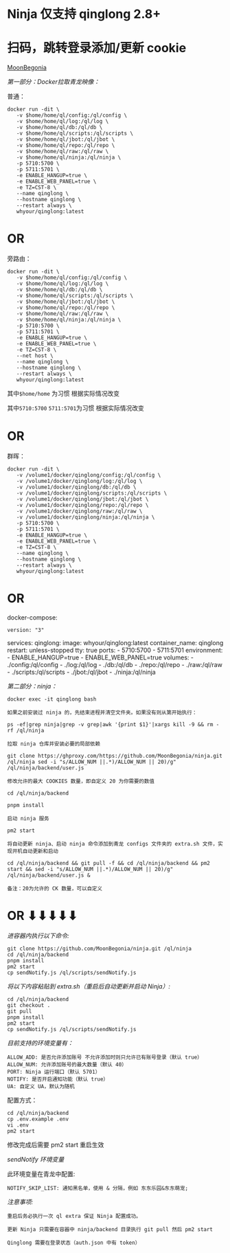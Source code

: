 # Ninja 仅支持 qinglong 2.8+

# 扫码，跳转登录添加/更新 cookie

<a href="https://github.com/PoisonWxyz/Collected/tree/MoonBegonia" target="_blank">MoonBegonia</a>

*第一部分：Docker拉取青龙映像：*

普通：

    docker run -dit \
       -v $home/home/ql/config:/ql/config \
       -v $home/home/ql/log:/ql/log \
       -v $home/home/ql/db:/ql/db \
       -v $home/home/ql/scripts:/ql/scripts \
       -v $home/home/ql/jbot:/ql/jbot \
       -v $home/home/ql/repo:/ql/repo \
       -v $home/home/ql/raw:/ql/raw \
       -v $home/home/ql/ninja:/ql/ninja \
       -p 5710:5700 \
       -p 5711:5701 \
       -e ENABLE_HANGUP=true \
       -e ENABLE_WEB_PANEL=true \
       -e TZ=CST-8 \
       --name qinglong \
       --hostname qinglong \
       --restart always \
       whyour/qinglong:latest
# OR

旁路由：

    docker run -dit \
       -v $home/home/ql/config:/ql/config \
       -v $home/home/ql/log:/ql/log \
       -v $home/home/ql/db:/ql/db \
       -v $home/home/ql/scripts:/ql/scripts \
       -v $home/home/ql/jbot:/ql/jbot \
       -v $home/home/ql/repo:/ql/repo \
       -v $home/home/ql/raw:/ql/raw \
       -v $home/home/ql/ninja:/ql/ninja \
       -p 5710:5700 \
       -p 5711:5701 \
       -e ENABLE_HANGUP=true \
       -e ENABLE_WEB_PANEL=true \
       -e TZ=CST-8 \
       --net host \
       --name qinglong \
       --hostname qinglong \
       --restart always \
       whyour/qinglong:latest

其中`$home/home` 为习惯 根据实际情况改变

其中`5710:5700` `5711:5701`为习惯 根据实际情况改变

# OR

群晖：

    docker run -dit \
       -v /volume1/docker/qinglong/config:/ql/config \
       -v /volume1/docker/qinglong/log:/ql/log \
       -v /volume1/docker/qinglong/db:/ql/db \
       -v /volume1/docker/qinglong/scripts:/ql/scripts \
       -v /volume1/docker/qinglong/jbot:/ql/jbot \
       -v /volume1/docker/qinglong/repo:/ql/repo \
       -v /volume1/docker/qinglong/raw:/ql/raw \
       -v /volume1/docker/qinglong/ninja:/ql/ninja \
       -p 5710:5700 \
       -p 5711:5701 \
       -e ENABLE_HANGUP=true \
       -e ENABLE_WEB_PANEL=true \
       -e TZ=CST-8 \
       --name qinglong \
       --hostname qinglong \
       --restart always \
       whyour/qinglong:latest
# OR

docker-compose:

    version: "3"
services:
  qinglong:
    image: whyour/qinglong:latest
    container_name: qinglong
    restart: unless-stopped
    tty: true
    ports:
      - 5710:5700
      - 5711:5701
    environment:
      - ENABLE_HANGUP=true
      - ENABLE_WEB_PANEL=true
    volumes:
      - ./config:/ql/config
      - ./log:/ql/log
      - ./db:/ql/db
      - ./repo:/ql/repo
      - ./raw:/ql/raw
      - ./scripts:/ql/scripts
      - ./jbot:/ql/jbot
      - ./ninja:/ql/ninja


*第二部分：ninja：*

`docker exec -it qinglong bash`

    如果之前安装过 ninja 的，先结束进程并清空文件夹。如果没有则从第开始执行：
`ps -ef|grep ninja|grep -v grep|awk '{print $1}'|xargs kill -9 && rm -rf /ql/ninja`

    拉取 ninja 仓库并安装必要的局部依赖

`git clone https://ghproxy.com/https://github.com/MoonBegonia/ninja.git /ql/ninja sed -i "s/ALLOW_NUM ||.*)/ALLOW_NUM || 20)/g" /ql/ninja/backend/user.js` 
    
    修改允许的最大 COOKIES 数量，即自定义 20 为你需要的数值

`cd /ql/ninja/backend`

`pnpm install`

    启动 ninja 服务

`pm2 start`

    将自动更新 ninja、启动 ninja 命令添加到青龙 configs 文件夹的 extra.sh 文件，实现开机自动更新和启动
`cd /ql/ninja/backend && git pull -f && cd /ql/ninja/backend && pm2 start && sed -i "s/ALLOW_NUM ||.*)/ALLOW_NUM || 20)/g" /ql/ninja/backend/user.js &`
    
    备注：20为允许的 CK 数量，可以自定义
# OR ⬇⬇⬇⬇⬇

*进容器内执行以下命令:*

    git clone https://github.com/MoonBegonia/ninja.git /ql/ninja
    cd /ql/ninja/backend
    pnpm install
    pm2 start
    cp sendNotify.js /ql/scripts/sendNotify.js

*将以下内容粘贴到 extra.sh（重启后自动更新并启动 Ninja）:*

    cd /ql/ninja/backend
    git checkout .
    git pull
    pnpm install
    pm2 start
    cp sendNotify.js /ql/scripts/sendNotify.js

*目前支持的环境变量有：*

    ALLOW_ADD: 是否允许添加账号 不允许添加时则只允许已有账号登录（默认 true）
    ALLOW_NUM: 允许添加账号的最大数量（默认 40）
    PORT: Ninja 运行端口（默认 5701）
    NOTIFY: 是否开启通知功能（默认 true）
    UA: 自定义 UA，默认为随机

配置方式：

    cd /ql/ninja/backend
    cp .env.example .env
    vi .env
    pm2 start

修改完成后需要 pm2 start 重启生效

*sendNotify 环境变量*

此环境变量在青龙中配置:

    NOTIFY_SKIP_LIST: 通知黑名单，使用 & 分隔，例如 东东乐园&东东萌宠;

*注意事项:*

    重启后务必执行一次 ql extra 保证 Ninja 配置成功。

    更新 Ninja 只需要在容器中 ninja/backend 目录执行 git pull 然后 pm2 start

    Qinglong 需要在登录状态（auth.json 中有 token）
